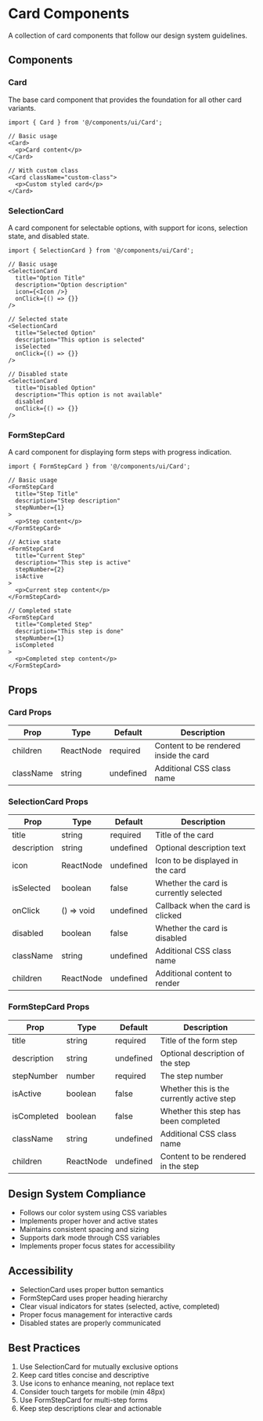 # Card Components

A collection of card components that follow our design system guidelines.

## Components

### Card

The base card component that provides the foundation for all other card variants.

```tsx
import { Card } from '@/components/ui/Card';

// Basic usage
<Card>
  <p>Card content</p>
</Card>

// With custom class
<Card className="custom-class">
  <p>Custom styled card</p>
</Card>
```

### SelectionCard

A card component for selectable options, with support for icons, selection state, and disabled state.

```tsx
import { SelectionCard } from '@/components/ui/Card';

// Basic usage
<SelectionCard
  title="Option Title"
  description="Option description"
  icon={<Icon />}
  onClick={() => {}}
/>

// Selected state
<SelectionCard
  title="Selected Option"
  description="This option is selected"
  isSelected
  onClick={() => {}}
/>

// Disabled state
<SelectionCard
  title="Disabled Option"
  description="This option is not available"
  disabled
  onClick={() => {}}
/>
```

### FormStepCard

A card component for displaying form steps with progress indication.

```tsx
import { FormStepCard } from '@/components/ui/Card';

// Basic usage
<FormStepCard
  title="Step Title"
  description="Step description"
  stepNumber={1}
>
  <p>Step content</p>
</FormStepCard>

// Active state
<FormStepCard
  title="Current Step"
  description="This step is active"
  stepNumber={2}
  isActive
>
  <p>Current step content</p>
</FormStepCard>

// Completed state
<FormStepCard
  title="Completed Step"
  description="This step is done"
  stepNumber={1}
  isCompleted
>
  <p>Completed step content</p>
</FormStepCard>
```

## Props

### Card Props

| Prop | Type | Default | Description |
|------|------|---------|-------------|
| children | ReactNode | required | Content to be rendered inside the card |
| className | string | undefined | Additional CSS class name |

### SelectionCard Props

| Prop | Type | Default | Description |
|------|------|---------|-------------|
| title | string | required | Title of the card |
| description | string | undefined | Optional description text |
| icon | ReactNode | undefined | Icon to be displayed in the card |
| isSelected | boolean | false | Whether the card is currently selected |
| onClick | () => void | undefined | Callback when the card is clicked |
| disabled | boolean | false | Whether the card is disabled |
| className | string | undefined | Additional CSS class name |
| children | ReactNode | undefined | Additional content to render |

### FormStepCard Props

| Prop | Type | Default | Description |
|------|------|---------|-------------|
| title | string | required | Title of the form step |
| description | string | undefined | Optional description of the step |
| stepNumber | number | required | The step number |
| isActive | boolean | false | Whether this is the currently active step |
| isCompleted | boolean | false | Whether this step has been completed |
| className | string | undefined | Additional CSS class name |
| children | ReactNode | undefined | Content to be rendered in the step |

## Design System Compliance

- Follows our color system using CSS variables
- Implements proper hover and active states
- Maintains consistent spacing and sizing
- Supports dark mode through CSS variables
- Implements proper focus states for accessibility

## Accessibility

- SelectionCard uses proper button semantics
- FormStepCard uses proper heading hierarchy
- Clear visual indicators for states (selected, active, completed)
- Proper focus management for interactive cards
- Disabled states are properly communicated

## Best Practices

1. Use SelectionCard for mutually exclusive options
2. Keep card titles concise and descriptive
3. Use icons to enhance meaning, not replace text
4. Consider touch targets for mobile (min 48px)
5. Use FormStepCard for multi-step forms
6. Keep step descriptions clear and actionable 